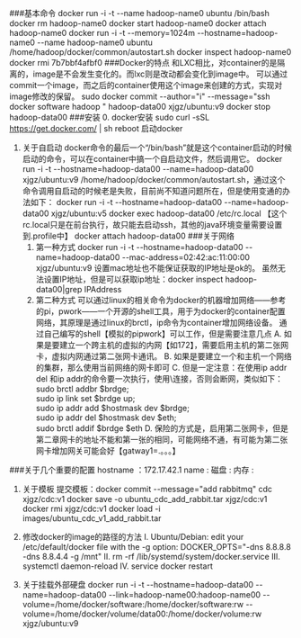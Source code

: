 ###基本命令
	docker run -i -t --name hadoop-name0 ubuntu /bin/bash
	docker rm hadoop-name0
	docker start hadoop-name0
	docker attach hadoop-name0
	docker run -i -t --memory=1024m --hostname=hadoop-name0 --name hadoop-name0 ubuntu /home/hadoop/docker/common/autostart.sh
	docker inspect hadoop-name0
	docker rmi 7b7bbf4afbf0
###Docker的特点
	和LXC相比，对container的是隔离的，image是不会发生变化的。而lxc则是改动都会变化到image中。
	可以通过commit一个image，而之后的container使用这个image来创建的方式，实现对image修改的保留。
	sudo docker commit --author="i" --message="ssh docker software hadoop " hadoop-data00 xjgz/ubuntu:v9
	docker stop hadoop-data00
###安装
0. docker安装
	sudo curl -sSL https://get.docker.com/ | sh
	reboot 启动docker
1. 关于自启动
	docker命令的最后一个“/bin/bash”就是这个container启动的时候启动的命令，可以在container中搞一个自启动文件，然后调用它。
	docker run -i -t --hostname=hadoop-data00 --name=hadoop-data00 xjgz/ubuntu:v9 /home/hadoop/docker/common/autostart.sh，通过这个命令调用自启动的时候老是失败，目前尚不知道问题所在，但是使用变通的办法如下：
		docker run -i -t --hostname=hadoop-data00 --name=hadoop-data00 xjgz/ubuntu:v5
		docker exec hadoop-data00 /etc/rc.local	
		【这个rc.local只是在前台执行，故只能去启动ssh，其他的java环境变量需要设置到.profile中】	
		docker attach hadoop-data00
###关于网络
	1. 第一种方式
	docker run -i -t --hostname=hadoop-data00 --name=hadoop-data00 --mac-address=02:42:ac:11:00:00  xjgz/ubuntu:v9
		设置mac地址也不能保证获取的IP地址是ok的。
	虽然无法设置IP地址，但是可以获取ip地址：docker inspect hadoop-data00|grep IPAddress
	2. 第二种方式
	可以通过linux的相关命令为docker的机器增加网络——参考的pi，pwork——一个开源的shell工具，用于为docker的container配置网络，其原理是通过linux的brctl，ip命令为container增加网络设备。
	通过自己编写的shell【模拟的pipwork】可以工作，但是需要注意几点
		A. 如果是要建立一个跨主机的虚拟的内网【如172】，需要启用主机的第二张网卡，虚拟内网通过第二张网卡通讯。
		B. 如果是要建立一个和主机一个网络的集群，那么使用当前网络的网卡即可
		C. 但是一定注意：在使用ip addr del 和ip addr的命令要一次执行，使用\连接，否则会断网，类似如下：
			sudo brctl addbr $brdge;\
			sudo ip link set $brdge up;\
			sudo ip addr add $hostmask dev $brdge;\
			sudo ip addr del $hostmask dev $eth;\
			sudo brctl addif $brdge $eth
		D. 保险的方式是，启用第二张网卡，但是第二章网卡的地址不能和第一张的相同，可能网络不通，有可能为第二张网卡增加网关可能会好【gatway1=.。。。】

###关于几个重要的配置
	hostname	：172.17.42.1
	name		:
	磁盘		:
	内存		:
1. 关于模板
	提交模板：docker commit --message="add rabbitmq" cdc xjgz/cdc:v1
	docker save -o ubuntu_cdc_add_rabbit.tar xjgz/cdc:v1
	docker rmi xjgz/cdc:v1
	docker load -i images/ubuntu_cdc_v1_add_rabbit.tar

2. 修改docker的image的路径的方法
		I. Ubuntu/Debian: edit your /etc/default/docker file with the -g option: DOCKER_OPTS="-dns 8.8.8.8 -dns 8.8.4.4 -g /mnt"
		II. rm -rf /lib/systemd/system/docker.service
		III. systemctl daemon-reload
		IV. service docker restart
3. 关于挂载外部硬盘
	docker run -i -t --hostname=hadoop-data00 --name=hadoop-data00 --link=hadoop-name00:hadoop-name00 --volume=/home/docker/software:/home/docker/software:rw --volume=/home/docker/volume/data00:/home/docker/volume:rw  xjgz/ubuntu:v9
